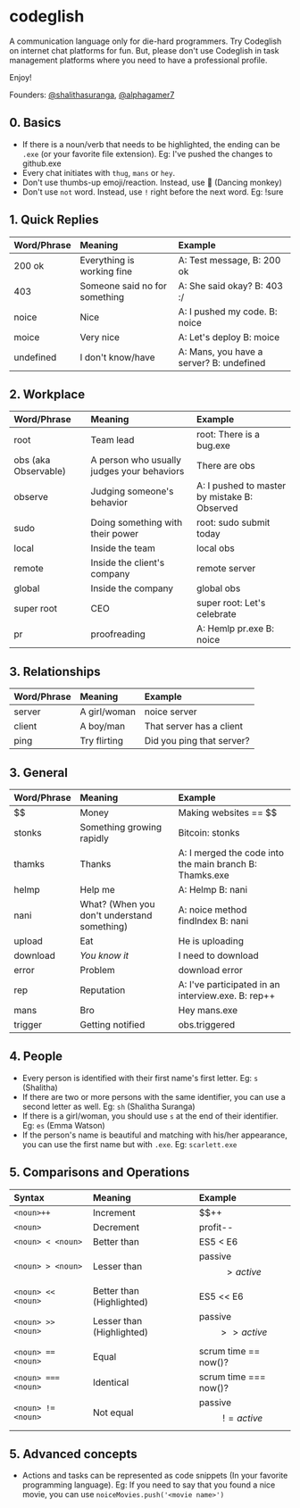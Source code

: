 # codeglish
A communication language only for die-hard programmers. Try Codeglish on internet chat platforms for fun. But, please don't use Codeglish in task management platforms where you need to have a professional profile.

Enjoy!

Founders: [@shalithasuranga](https://github.com/shalithasuranga), [@alphagamer7](https://github.com/alphagamer7)

## 0. Basics

- If there is a noun/verb that needs to be highlighted, the ending can be `.exe` (or your favorite file extension). Eg: I've pushed the changes to github.exe
- Every chat initiates with `thug`, `mans` or `hey`.
- Don't use thumbs-up emoji/reaction. Instead, use 🐒 (Dancing monkey)
- Don't use `not` word. Instead, use `!` right before the next word. Eg: !sure


## 1. Quick Replies

| Word/Phrase      | Meaning     | Example |
| :----------- | :----------- | :----------
| 200 ok      | Everything is working fine       |  A: Test message, B: 200 ok |
| 403   | Someone said no for something        | A: She said okay? B: 403 :/ |
| noice | Nice | A: I pushed my code. B: noice |
| moice | Very nice | A: Let's deploy B: moice |
| undefined | I don't know/have | A: Mans, you have a server? B: undefined |

## 2. Workplace

| Word/Phrase      | Meaning     | Example |
| :----------- | :----------- | :----------
| root     | Team lead     |  root: There is a bug.exe |
| obs (aka Observable)   | A person who usually judges your behaviors      | There are obs |
| observe | Judging someone's behavior | A: I pushed to master by mistake B: Observed |
| sudo | Doing something with their power | root: sudo submit today  |
| local | Inside the team | local obs |
| remote | Inside the client's company | remote server |
| global | Inside the company | global obs |
| super root | CEO | super root: Let's celebrate |
| pr | proofreading | A: Hemlp pr.exe B: noice |


## 3. Relationships

| Word/Phrase      | Meaning     | Example |
| :----------- | :----------- | :----------
| server     | A girl/woman      |  noice server |
| client   | A boy/man       | That server has a client |
| ping | Try flirting | Did you ping that server? |


## 3. General

| Word/Phrase      | Meaning     | Example |
| :----------- | :----------- | :----------
| $$     | Money      |  Making websites == $$ |
| stonks   | Something growing rapidly      | Bitcoin: stonks |
| thamks | Thanks | A: I merged the code into the main branch B: Thamks.exe |
| helmp | Help me | A: Helmp B: nani |
| nani | What? (When you don't understand something) | A: noice method findIndex B: nani |
| upload | Eat | He is uploading |
| download | *You know it* | I need to download |
| error | Problem | download error |
| rep | Reputation | A: I've participated in an interview.exe. B: rep++  |
| mans | Bro | Hey mans.exe |
| trigger | Getting notified | obs.triggered |

## 4. People

- Every person is identified with their first name's first letter. Eg: `s` (Shalitha)
- If there are two or more persons with the same identifier, you can use a second letter as well. Eg: `sh` (Shalitha Suranga)
- If there is a girl/woman, you should use `s` at the end of their identifier. Eg: `es` (Emma Watson)
- If the person's name is beautiful and matching with his/her appearance, you can use the first name but with `.exe`. Eg: `scarlett.exe`


## 5. Comparisons and Operations 

| Syntax     | Meaning     | Example |
| :----------- | :----------- | :----------
| `<noun>++`     | Increment      |  $$++ |
| `<noun>`   | Decrement      | profit-- |
| `<noun> < <noun>` | Better than | ES5 < E6 |
| `<noun> > <noun>` | Lesser than | passive $$ > active $$  |
| `<noun> << <noun>` | Better than (Highlighted) | ES5 << E6 |
| `<noun> >> <noun>` | Lesser than (Highlighted) | passive $$ >> active $$  |
| `<noun> == <noun>` | Equal | scrum time == now()? |
| `<noun> === <noun>` | Identical | scrum time === now()? |
| `<noun> != <noun>` | Not equal | passive $$ != active $$ |


## 5. Advanced concepts

- Actions and tasks can be represented as code snippets (In your favorite programming language).
  Eg: If you need to say that you found a nice movie, you can use `noiceMovies.push('<movie name>')`


